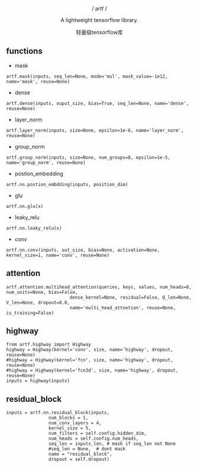 <p align="center">/ artf /</p>

<p align="center">A lightweight tensorflow library.</p>

<p align="center">轻量级tensorflow库</p>

## functions
* mask
```python3
artf.mask(inputs, seq_len=None, mode='mul', mask_value=-1e12, name='mask', reuse=None)
```
* dense
```python3
artf.dense(inputs, ouput_size, bias=True, seq_len=None, name='dense', reuse=None)
```
* layer_norm
```python3
artf.layer_norm(inputs, size=None, epsilon=1e-6, name='layer_norm', reuse=None)
```
* group_norm
```python3
artf.group_norm(inputs, size=None, num_groups=8, epsilon=1e-5, name='group_norm', reuse=None)
```
* postion_embedding
```python3
artf.nn.postion_embdding(inputs, position_dim)
```
* glu
```python3
artf.nn.glu(x)
```
* leaky_relu
```python3
artf.nn.leaky_relu(x)
```
* conv
```python3
artf.nn.conv(inputs, out_size, bias=None, activation=None, kernel_size=1, name='conv', reuse=None)
```
## attention
```python3
artf.attention.multihead_attention(queries, keys, values, num_heads=8, num_units=None, bias=False,
                        dense_kernel=None, residual=False, Q_len=None, V_len=None, dropout=0.0,
                        name='multi_head_attnetion', reuse=None, is_training=False)
```
## highway
```python3
from artf.highway import Highway
highway = Highway(kernel='conv', size, name='highway', dropout, reuse=None)
#highway = Highway(kernel='fcn', size, name='highway', dropout, reuse=None)
#highway = Highway(kernel='fcn3d', size, name='highway', dropout, reuse=None)
inputs = highway(inputs)
```

## residual_block
```python3
inputs = artf.nn.residual_block(inputs,
                num_blocks = 1,
                num_conv_layers = 4,
                kernel_size = 5,
                num_filters = self.config.hidden_dim,
                num_heads = self.config.num_heads,
                seq_len = inputs_len, # mask if seq_len not None 
                #seq_len = None,  # dont mask
                name = "residual_block",
                dropout = self.dropout)
```
